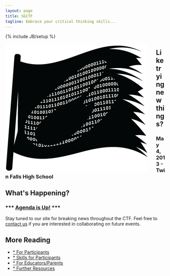 ```yaml
---
layout: page
title: SGCTF
tagline: Embrace your critical thinking skills...
---
```

{% include JB/setup %}

<div style="width:475px;float:left;"><img alt="SocialGeeks CTF" src="/assets/themes/twitter/images/SG_CTF_flag1.png" title="SocialGeeks CTF" /></div>

<div style="margin-top:10px;">
<h2>Like trying new things?</h2>
<h3>May 4, 2013 - Twin Falls High School</h3>
<h2>What's Happening?</h2>
<h3> *** <a href="/ctfagenda.html">Agenda is Up!</a> ***</h3>
<p class='muted'>Stay tuned to our site for breaking news throughout the CTF.  Feel free to <a href="about.html">contact us</a> if you are interested in collaborating on future events.</p>

<h2>More Reading</h2>
<ul class="unstyled">
	<li><a href="participants.html">* For Participants</a></li>
	<li><a href="skills.html">* Skills for Participants</a></li>
	<li><a href="parentsteachers.html">* For Educators/Parents</a></li>
	<li><a href="resources.html">* Further Resources</a></li>
</ul>
</div>
<div style="clear:both">&nbsp;</div>
